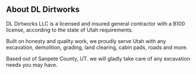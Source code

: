 ## About DL Dirtworks

DL Dirtworks LLC is a licensed and insured general contractor with a B100 license, according to the state of Utah requirements.

Built on honesty and quality work, we proudly serve Utah with any excavation, demolition, grading, land clearing, cabin pads, roads and more. 

Based out of Sanpete County, UT. we will gladly take care of any excavation needs you may have. 
